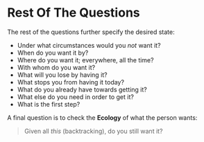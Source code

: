 # Rest Of The Questions

The rest of the questions further specify the desired state:

* Under what circumstances would you _not_ want it?
* When do you want it by?
* Where do you want it; everywhere, all the time?
* With whom do you want it?
* What will you lose by having it?
* What stops you from having it today?
* What do you already have towards getting it?
* What else do you need in order to get it?
* What is the first step?

A final question is to check the **Ecology** of what the person wants:

> Given all _this_ \(backtracking\), do you still want it?

